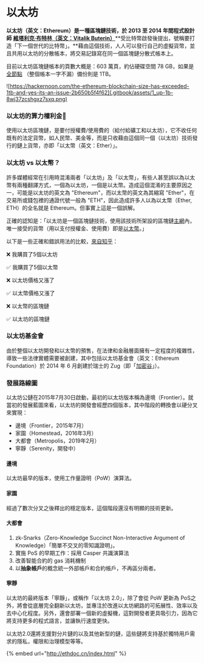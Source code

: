 # 以太坊

**以太坊（英文：Ethereum）是一種區塊鏈技術，於 2013 至 2014 年間程式設計師** [**維塔利克·布特林（英文：Vitalik Buterin）**](mi-yin/vitalikv-shen.md)**受比特幣啟發後提出，號稱要打造「下一個世代的比特幣」。**藉由這個技術，人人可以發行自己的虛擬貨幣，並且共用以太坊的分散帳本，將交易記錄寫在同一個區塊鏈分散式帳本上。

目前以太坊區塊鏈帳本的頁數大概是：603 萬頁，約佔硬碟空間 78 GB，如果是 [全節點](blockchain-dev/node/quan.md) （整個帳本一字不漏）備份則是 1TB。

![https://hackernoon.com/the-ethereum-blockchain-size-has-exceeded-1tb-and-yes-its-an-issue-2b650b5f4f62](.gitbook/assets/1_up-1b-8wj37zcshgxz7sxq.png)

### 以太坊的算力權利金

使用以太坊區塊鏈，是要付授權費/使用費的（給付給礦工和以太坊），它不收任何既有的法定貨幣，如人民幣、美金等，而是只收藉由這個同一個（以太坊）技術發行的鏈上貨幣，亦即「以太幣（英文：Ether）」。

### 以太坊 vs 以太幣？

許多媒體經常在引用時混淆兩者「以太坊」及「以太幣」，有些人甚至誤以為以太幣有兩種翻譯方式，一個為以太坊，一個是以太幣。造成這個混淆的主要原因之一，可能是以太坊的英文為 "Ethereum"，而以太幣的英文為其縮寫 "Ether"，在交易所或錢包裡的通證代號一般為 "ETH"，因此造成許多人以為以太幣（Ether, ETH）的全名就是 Ethereum。但事實上這是一個誤解。

正確的認知是：「以太坊是一個區塊鏈技術，使用該技術所架設的區塊鏈[主網](blockchain-dev/mainnet.md)內，唯一接受的貨幣（用以支付授權金、使用費）即是[以太幣](yi-tai.md)。」

以下是一些正確和錯誤用法的比較，[來自知乎](https://zhuanlan.zhihu.com/p/28994731)：

❌ 我購買了5個以太坊

✅ 我購買了5個以太幣

❌ 以太坊價格又漲了

✅ 以太幣價格又漲了

❌ 以太幣的區塊鏈

✅ 以太坊的區塊鏈

### 以太坊基金會

由於整個以太坊開發和以太幣的預售，在法律和金融層面擁有一定程度的複雜性，導致一些法律實體需要被創建，其中包括以太坊基金會（英文：Ethereum Foundation）於 2014 年 6 月創建於瑞士的 Zug（即「[加密谷](qi-ta/jia-mi-gu.md)」）。

### 發展路線圖

以太坊公鏈在2015年7月30日啟動，最初的以太坊版本稱為邊境（Frontier）。就當初的發展藍圖來看，以太坊的開發會經歷四個版本，其中階段的轉換會以硬分叉來實現：

* 邊境（Frontier，2015年7月）
* 家園（Homestead，2016年3月）
* 大都會（Metropolis，2019年2月）
* 寧靜（Serenity，開發中）

#### 邊境

以太坊最早的版本，使用工作量證明（PoW）演算法。

#### 家園

經過了數次分叉之後釋出的穩定版本，這個階段還沒有明顯的技術更新。

#### 大都會

1. zk-Snarks（Zero-Knowledge Succinct Non-Interactive Argument of Knowledge）「簡單不交叉的零知識證明」。
2. 實施 PoS 的早期工作：採用 Casper 共識演算法
3. 改善智能合約的 gas 消耗機制
4. 以**抽象帳戶**的概念統一外部帳戶和合約帳戶，不再區分兩者。

#### 寧靜

以太坊的最終版本「寧靜」，或稱作「以太坊 2.0」，除了會從 PoW 更新為 PoS之外，將會從底層完全翻新以太坊，並專注於改進以太坊網路的可拓展性、效率以及去中心化程度。另外，還會部署一個新的虛擬機，這對開發者更具吸引力，因為它將支持更多的程式語言，並讓執行速度更快。

以太坊2.0還將支援對分片鏈的以及其他新型的鏈，這些鏈將支持基於獨特用戶需求的隱私，權限和治理模型等等。

{% embed url="http://ethdoc.cn/index.html" %}





